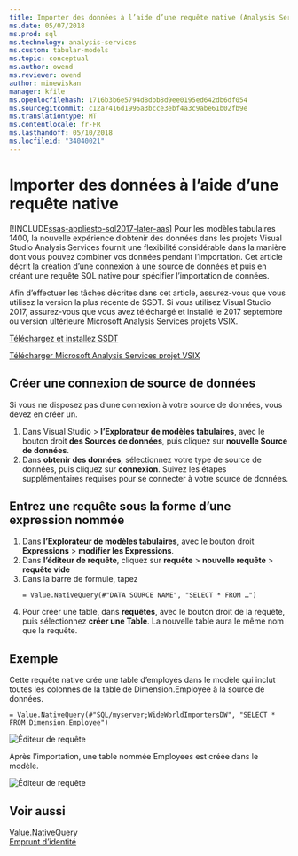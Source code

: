 ```yaml
---
title: Importer des données à l’aide d’une requête native (Analysis Services) | Documents Microsoft
ms.date: 05/07/2018
ms.prod: sql
ms.technology: analysis-services
ms.custom: tabular-models
ms.topic: conceptual
ms.author: owend
ms.reviewer: owend
author: minewiskan
manager: kfile
ms.openlocfilehash: 1716b3b6e5794d8dbb8d9ee0195ed642db6df054
ms.sourcegitcommit: c12a7416d1996a3bcce3ebf4a3c9abe61b02fb9e
ms.translationtype: MT
ms.contentlocale: fr-FR
ms.lasthandoff: 05/10/2018
ms.locfileid: "34040021"
---
```

# <a name="import-data-by-using-a-native-query"></a>Importer des données à l’aide d’une requête native
[!INCLUDE[ssas-appliesto-sql2017-later-aas](../../includes/ssas-appliesto-sql2017-later-aas.md)]
Pour les modèles tabulaires 1400, la nouvelle expérience d’obtenir des données dans les projets Visual Studio Analysis Services fournit une flexibilité considérable dans la manière dont vous pouvez combiner vos données pendant l’importation. Cet article décrit la création d’une connexion à une source de données et puis en créant une requête SQL native pour spécifier l’importation de données.

Afin d’effectuer les tâches décrites dans cet article, assurez-vous que vous utilisez la version la plus récente de SSDT. Si vous utilisez Visual Studio 2017, assurez-vous que vous avez téléchargé et installé le 2017 septembre ou version ultérieure Microsoft Analysis Services projets VSIX.

[Téléchargez et installez SSDT](../../ssdt/download-sql-server-data-tools-ssdt.md)

[Télécharger Microsoft Analysis Services projet VSIX](https://marketplace.visualstudio.com/items?itemName=ProBITools.MicrosoftAnalysisServicesModelingProjects)

## <a name="create-a-datasource-connection"></a>Créer une connexion de source de données
Si vous ne disposez pas d’une connexion à votre source de données, vous devez en créer un.

1. Dans Visual Studio > **l’Explorateur de modèles tabulaires**, avec le bouton droit **des Sources de données**, puis cliquez sur **nouvelle Source de données**.
2. Dans **obtenir des données**, sélectionnez votre type de source de données, puis cliquez sur **connexion**. Suivez les étapes supplémentaires requises pour se connecter à votre source de données.


## <a name="enter-a-query-as-a-named-expression"></a>Entrez une requête sous la forme d’une expression nommée
1. Dans **l’Explorateur de modèles tabulaires**, avec le bouton droit **Expressions** > **modifier les Expressions**.
2. Dans **l’éditeur de requête**, cliquez sur **requête** > **nouvelle requête** > **requête vide**
3. Dans la barre de formule, tapez
    ```
    = Value.NativeQuery(#"DATA SOURCE NAME", "SELECT * FROM …")
    ```
4. Pour créer une table, dans **requêtes**, avec le bouton droit de la requête, puis sélectionnez **créer une Table**. La nouvelle table aura le même nom que la requête.


## <a name="example"></a>Exemple
Cette requête native crée une table d’employés dans le modèle qui inclut toutes les colonnes de la table de Dimension.Employee à la source de données.

```
= Value.NativeQuery(#"SQL/myserver;WideWorldImportersDW", "SELECT * FROM Dimension.Employee")
```
![Éditeur de requête](media/ssas-import-query-example.png)


Après l’importation, une table nommée Employees est créée dans le modèle.   

![Éditeur de requête](media/ssas-import-query-example-table.png)


## <a name="see-also"></a>Voir aussi  
 [Value.NativeQuery](https://msdn.microsoft.com/library/mt736917.aspx)   
 [Emprunt d’identité](../../analysis-services/tabular-models/impersonation-ssas-tabular.md)   

  
